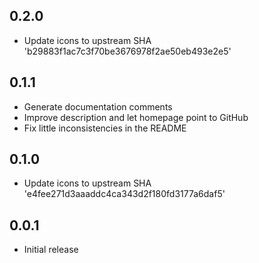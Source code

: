 ## 0.2.0

- Update icons to upstream SHA 'b29883f1ac7c3f70be3676978f2ae50eb493e2e5'

## 0.1.1

- Generate documentation comments
- Improve description and let homepage point to GitHub
- Fix little inconsistencies in the README

## 0.1.0

- Update icons to upstream SHA 'e4fee271d3aaaddc4ca343d2f180fd3177a6daf5'

## 0.0.1

- Initial release
